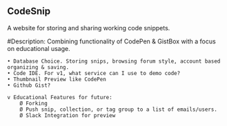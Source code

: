 ## CodeSnip

A website for storing and sharing working code snippets.

#Description: Combining functionality of CodePen & GistBox with a focus on educational usage. 
 
	• Database Choice. Storing snips, browsing forum style, account based organizing & saving. 
	• Code IDE. For v1, what service can I use to demo code?
	• Thumbnail Preview like CodePen
	• Github Gist?
	
	v Educational Features for future:
		Ø Forking
		Ø Push snip, collection, or tag group to a list of emails/users.
		Ø Slack Integration for preview
		
	
